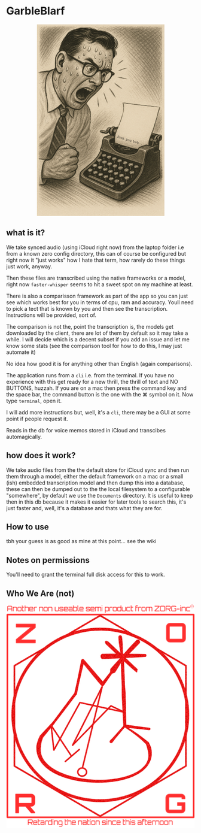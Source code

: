 # GarbleBlarf
<p align="center">
    <img src="./assets/shouting_at_typewriter-512.png" alt="why speak when you can shout">
</p>

## what is it?
We take synced audio (using iCloud right now) from the laptop folder i.e from a known zero config directory, this can of course be configured but right now it "just works" how I hate that term, how rarely do these things just work, anyway.  
  
Then these files are transcribed using the native frameworks or a model, right now `faster-whisper` seems to hit a sweet spot on my machine at least.  

There is also a comparisson framework as part of the app so you can just see which works best for you in terms of cpu, ram and accuracy. Youll need to pick a tect that is known by you and then see the transcription. Instructions will be provided, sort of.  
  
The comparison is not the, point the transcription is, the models get downloaded by the client, there are lot of them by default so it may take a while. I will decide which is a decent subset if you add an issue and let me know some stats (see the comparison tool for how to do this, I may just automate it)  
  
No idea how good it is for anything other than English (again comparisons).  
  
The application runs from a `cli` i.e. from the terminal. If you have no experience with this get ready for a new thrill, the thrill of text and NO BUTTONS, huzzah. If you are on a mac then press the command key and the space bar, the command button is the one with the ⌘ symbol on it. Now type `terminal`, open it.  
  
I will add more instructions but, well, it's a `cli`, there may be a GUI at some point if people request it.

Reads in the db for voice memos stored in iCloud and transcibes automagically.

## how does it work?
We take audio files from the the default store for iCloud sync and then run them through a model, either the default framework on a mac or a small (ish) embedded transcription model and then dump this into a database, these can then be dumped out to the the local filesystem to a configurable "somewhere", by default we use the `Documents` directory. It is useful to keep then in this db because it makes it easier for later tools to search this, it's just faster and, well, it's a database and thats what they are for.

## How to use
tbh your guess is as good as mine at this point... see the wiki

## Notes on permissions
You'll need to grant the terminal full disk access for this to work.

## Who We Are (not)

<p align="center">
  <img src="./assets/zorg-inc-text-512-2.png" alt="ZORG Semi Product">
</p>


